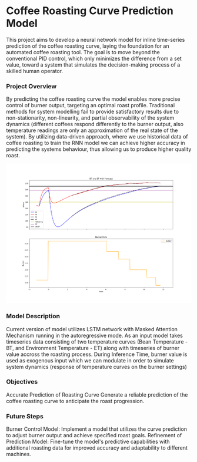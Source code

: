 # Coffee Roasting Curve Prediction Model

This project aims to develop a neural network model for inline time-series prediction of the coffee roasting curve, laying the foundation for an automated coffee roasting tool. The goal is to move beyond the conventional PID control, which only minimizes the difference from a set value, toward a system that simulates the decision-making process of a skilled human operator.

### Project Overview
By predicting the coffee roasting curve the model enables more precise control of burner output, targeting an optimal roast profile. Traditional methods for system modelling fail to provide satisfactory results due to non-stationarity, non-linearity, and partial observability of the system dynamics (different coffees respond differently to the burner output, also temperature readings are only an approximation of the real state of the system). By utilizing data-driven approach, where we use historical data of coffee roasting to train the RNN model we can achieve higher accuracy in predicting the systems behaviour, thus allowing us to produce higher quality roast.


![Figure 1: Coffee Roasting Curve Prediction](fig_19.png)

### Model Description
Current version of model utilizes LSTM network with Masked Attention Mechanism running in the autoregressive mode. As an input model takes timeseries data consisting of two temperature curves (Bean Temperature - BT, and Environment Temperature - ET) along with timeseries of burner value accross the roasting process. During Inference Time, burner value is used as exogenous input which we can modulate in order to simulate system dynamics (response of temperature curves on the burner settings)


### Objectives
Accurate Prediction of Roasting Curve
Generate a reliable prediction of the coffee roasting curve to anticipate the roast progression.

### Future Steps
Burner Control Model: Implement a model that utilizes the curve prediction to adjust burner output and achieve specified roast goals.
Refinement of Prediction Model: Fine-tune the model's predictive capabilities with additional roasting data for improved accuracy and adaptability to different machines.